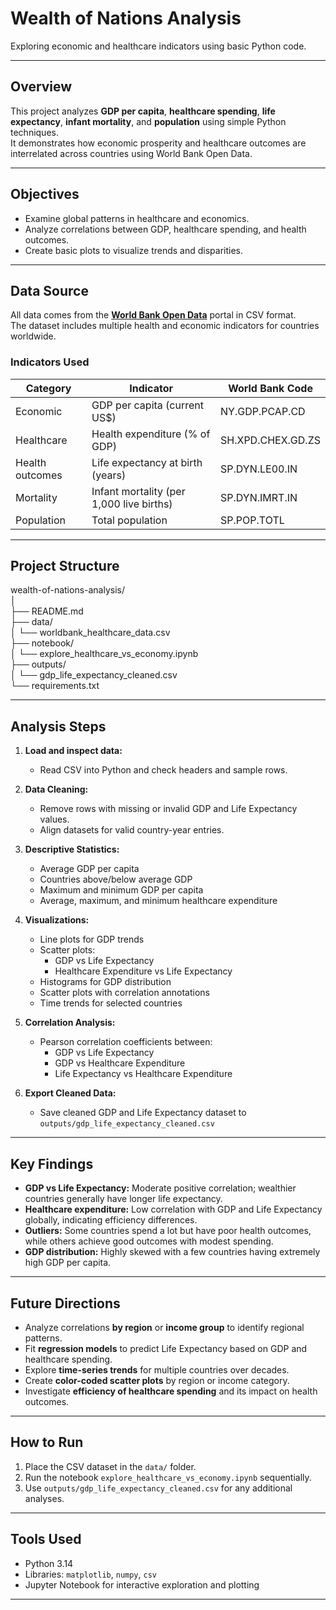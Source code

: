 # Wealth of Nations Analysis

Exploring economic and healthcare indicators using basic Python code.

---

## Overview

This project analyzes **GDP per capita**, **healthcare spending**, **life expectancy**, **infant mortality**, and **population** using simple Python techniques.  
It demonstrates how economic prosperity and healthcare outcomes are interrelated across countries using World Bank Open Data.

---

## Objectives

- Examine global patterns in healthcare and economics.  
- Analyze correlations between GDP, healthcare spending, and health outcomes.  
- Create basic plots to visualize trends and disparities.  

---

## Data Source

All data comes from the **[World Bank Open Data](https://data.worldbank.org/)** portal in CSV format.  
The dataset includes multiple health and economic indicators for countries worldwide.

### Indicators Used

| Category | Indicator | World Bank Code |
|-----------|------------|----------------|
| Economic | GDP per capita (current US$) | NY.GDP.PCAP.CD |
| Healthcare | Health expenditure (% of GDP) | SH.XPD.CHEX.GD.ZS |
| Health outcomes | Life expectancy at birth (years) | SP.DYN.LE00.IN |
| Mortality | Infant mortality (per 1,000 live births) | SP.DYN.IMRT.IN |
| Population | Total population | SP.POP.TOTL |

---

## Project Structure

wealth-of-nations-analysis/  
│  
├── README.md  
├── data/  
│   └── worldbank_healthcare_data.csv  
├── notebook/  
│   └── explore_healthcare_vs_economy.ipynb  
├── outputs/  
│   └── gdp_life_expectancy_cleaned.csv  
└── requirements.txt  

---

## Analysis Steps

1. **Load and inspect data:**  
   - Read CSV into Python and check headers and sample rows.  

2. **Data Cleaning:**  
   - Remove rows with missing or invalid GDP and Life Expectancy values.  
   - Align datasets for valid country-year entries.  

3. **Descriptive Statistics:**  
   - Average GDP per capita  
   - Countries above/below average GDP  
   - Maximum and minimum GDP per capita  
   - Average, maximum, and minimum healthcare expenditure  

4. **Visualizations:**  
   - Line plots for GDP trends  
   - Scatter plots:  
     - GDP vs Life Expectancy  
     - Healthcare Expenditure vs Life Expectancy  
   - Histograms for GDP distribution  
   - Scatter plots with correlation annotations  
   - Time trends for selected countries  

5. **Correlation Analysis:**  
   - Pearson correlation coefficients between:  
     - GDP vs Life Expectancy  
     - GDP vs Healthcare Expenditure  
     - Life Expectancy vs Healthcare Expenditure  

6. **Export Cleaned Data:**  
   - Save cleaned GDP and Life Expectancy dataset to `outputs/gdp_life_expectancy_cleaned.csv`  

---

## Key Findings

- **GDP vs Life Expectancy:** Moderate positive correlation; wealthier countries generally have longer life expectancy.  
- **Healthcare expenditure:** Low correlation with GDP and Life Expectancy globally, indicating efficiency differences.  
- **Outliers:** Some countries spend a lot but have poor health outcomes, while others achieve good outcomes with modest spending.  
- **GDP distribution:** Highly skewed with a few countries having extremely high GDP per capita.  

---

## Future Directions

- Analyze correlations **by region** or **income group** to identify regional patterns.  
- Fit **regression models** to predict Life Expectancy based on GDP and healthcare spending.  
- Explore **time-series trends** for multiple countries over decades.  
- Create **color-coded scatter plots** by region or income category.  
- Investigate **efficiency of healthcare spending** and its impact on health outcomes.  

---

## How to Run

1. Place the CSV dataset in the `data/` folder.  
2. Run the notebook `explore_healthcare_vs_economy.ipynb` sequentially.  
3. Use `outputs/gdp_life_expectancy_cleaned.csv` for any additional analyses.  

---

## Tools Used

- Python 3.14  
- Libraries: `matplotlib`, `numpy`, `csv`  
- Jupyter Notebook for interactive exploration and plotting  

---
